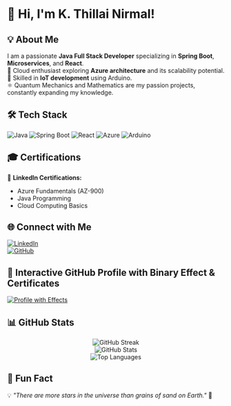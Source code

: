 # 👋 Hi, I'm K. Thillai Nirmal!

## 💡 About Me
I am a passionate **Java Full Stack Developer** specializing in **Spring Boot**, **Microservices**, and **React**.  
🏅 Cloud enthusiast exploring **Azure architecture** and its scalability potential.  
🔧 Skilled in **IoT development** using Arduino.  
⚛️ Quantum Mechanics and Mathematics are my passion projects, constantly expanding my knowledge.

## 🛠️ Tech Stack
![Java](https://img.shields.io/badge/Java-%23ED8B00.svg?style=for-the-badge&logo=java&logoColor=white)
![Spring Boot](https://img.shields.io/badge/Spring_Boot-%236DB33F.svg?style=for-the-badge&logo=spring&logoColor=white)
![React](https://img.shields.io/badge/React-%2361DAFB.svg?style=for-the-badge&logo=react&logoColor=black)
![Azure](https://img.shields.io/badge/Azure-%230072C6.svg?style=for-the-badge&logo=microsoftazure&logoColor=white)
![Arduino](https://img.shields.io/badge/Arduino-%2300979C.svg?style=for-the-badge&logo=arduino&logoColor=white)

## 🎓 Certifications
📜 **LinkedIn Certifications:**
- Azure Fundamentals (AZ-900)
- Java Programming
- Cloud Computing Basics

## 🌐 Connect with Me
[![LinkedIn](https://img.shields.io/badge/LinkedIn-Connect-blue?style=for-the-badge&logo=linkedin)](https://www.linkedin.com/in/k-thillai-nirmal)  
[![GitHub](https://img.shields.io/badge/GitHub-Profile-black?style=for-the-badge&logo=github)](https://github.com/thillainirmal-tech)

## 🚀 Interactive GitHub Profile with Binary Effect & Certificates
[![Profile with Effects](https://img.shields.io/badge/Live_Profile-Click_Here-brightgreen)](https://thillainirmal-tech.github.io/github-profile-effects)

## 📊 GitHub Stats
<div align="center">
  <img src="https://github-readme-streak-stats.herokuapp.com/?user=thillainirmal-tech&theme=radical" alt="GitHub Streak" />
  <br>
  <img src="https://github-readme-stats.vercel.app/api?username=thillainirmal-tech&show_icons=true&theme=radical" alt="GitHub Stats" />
  <br>
  <img src="https://github-readme-stats.vercel.app/api/top-langs/?username=thillainirmal-tech&layout=compact&theme=radical" alt="Top Languages" />
</div>

## 🌟 Fun Fact  
💡 *"There are more stars in the universe than grains of sand on Earth."* 🌌
